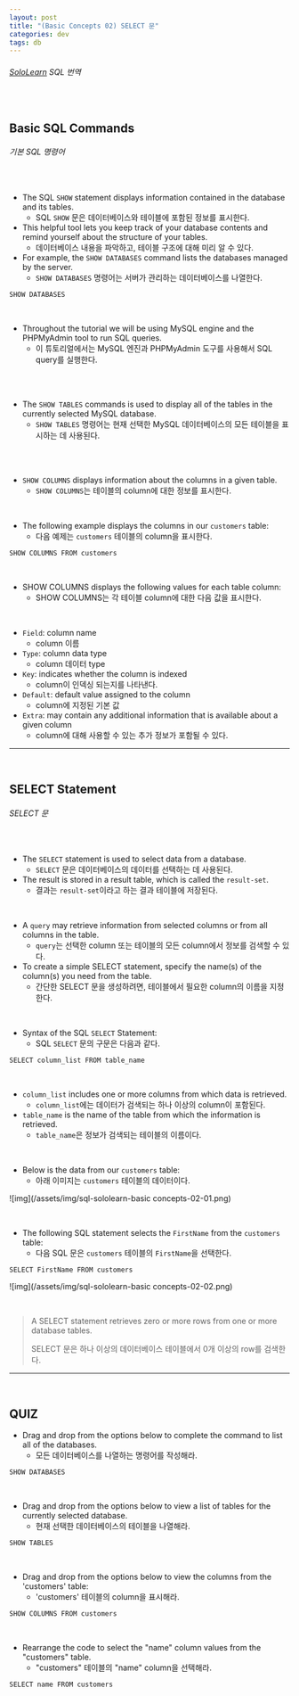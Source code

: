 ```yaml
---
layout: post
title: "(Basic Concepts 02) SELECT 문"
categories: dev
tags: db
---
```


###### [SoloLearn](https://www.sololearn.com/) SQL 번역

<br>

## Basic SQL Commands

###### 기본 SQL 명령어

<br>

- The SQL `SHOW` statement displays information contained in the database and its tables.
  - SQL `SHOW` 문은 데이터베이스와 테이블에 포함된 정보를 표시한다.
- This helpful tool lets you keep track of your database contents and remind yourself about the structure of your tables.
  - 데이터베이스 내용을 파악하고, 테이블 구조에 대해 미리 알 수 있다.
- For example, the `SHOW DATABASES` command lists the databases managed by the server.
  - `SHOW DATABASES` 명령어는 서버가 관리하는 데이터베이스를 나열한다.

```mysql
SHOW DATABASES
```

<br>

- Throughout the tutorial we will be using MySQL engine and the PHPMyAdmin tool to run SQL queries.
  - 이 튜토리얼에서는 MySQL 엔진과 PHPMyAdmin 도구를 사용해서 SQL query를 실행한다.

<br>

<br>

- The `SHOW TABLES` commands is used to display all of the tables in the currently selected MySQL database.
  - `SHOW TABLES` 명령어는 현재 선택한 MySQL 데이터베이스의 모든 테이블을 표시하는 데 사용된다.

<br>

<br>

- `SHOW COLUMNS` displays information about the columns in a given table.
  - `SHOW COLUMNS`는 테이블의 column에 대한 정보를 표시한다.

<br>

- The following example displays the columns in our `customers` table:
  - 다음 예제는 `customers` 테이블의 column을 표시한다.

```mysql
SHOW COLUMNS FROM customers
```

<br>

- SHOW COLUMNS displays the following values for each table column:
  - SHOW COLUMNS는 각 테이블 column에 대한 다음 값을 표시한다.

<br>

- `Field`: column name
  - column 이름
- `Type`: column data type
  - column 데이터 type
- `Key`: indicates whether the column is indexed
  - column이 인덱싱 되는지를 나타낸다.
- `Default`: default value assigned to the column
  - column에 지정된 기본 값
- `Extra`: may contain any additional information that is available about a given column
  - column에 대해 사용할 수 있는 추가 정보가 포함될 수 있다.

------

<br>

## SELECT Statement

###### SELECT 문

<br>

- The `SELECT` statement is used to select data from a database.
  - `SELECT` 문은 데이터베이스의 데이터를 선택하는 데 사용된다.
- The result is stored in a result table, which is called the `result-set`.
  - 결과는 `result-set`이라고 하는 결과 테이블에 저장된다.

<br>

- A `query` may retrieve information from selected columns or from all columns in the table.
  - `query`는 선택한 column 또는 테이블의 모든 column에서 정보를 검색할 수 있다.
- To create a simple SELECT statement, specify the name(s) of the column(s) you need from the table.
  - 간단한 SELECT 문을 생성하려면, 테이블에서 필요한 column의 이름을 지정한다.

<br>

- Syntax of the SQL `SELECT` Statement:
  - SQL `SELECT` 문의 구문은 다음과 같다.

```mysql
SELECT column_list FROM table_name
```

<br>

- `column_list` includes one or more columns from which data is retrieved.
  - `column_list`에는 데이터가 검색되는 하나 이상의 column이 포함된다.
- `table_name` is the name of the table from which the information is retrieved.
  - `table_name`은 정보가 검색되는 테이블의 이름이다.

<br>

- Below is the data from our `customers` table:
  - 아래 이미지는 `customers` 테이블의 데이터이다.

![img](/assets/img/sql-sololearn-basic concepts-02-01.png)

<br>

- The following SQL statement selects the `FirstName` from the `customers` table:
  - 다음 SQL 문은 `customers` 테이블의 `FirstName`을 선택한다.

```mysql
SELECT FirstName FROM customers
```

![img](/assets/img/sql-sololearn-basic concepts-02-02.png)

<br>

> A SELECT statement retrieves zero or more rows from one or more database tables.
>
> SELECT 문은 하나 이상의 데이터베이스 테이블에서 0개 이상의 row를 검색한다.

------

<br>

## QUIZ

- Drag and drop from the options below to complete the command to list all of the databases.
  - 모든 데이터베이스를 나열하는 명령어를 작성해라.

```mysql
SHOW DATABASES
```

<br>

- Drag and drop from the options below to view a list of tables for the currently selected database.
  - 현재 선택한 데이터베이스의 테이블을 나열해라.

```mysql
SHOW TABLES
```

<br>

- Drag and drop from the options below to view the columns from the 'customers' table:
  - 'customers' 테이블의 column을 표시해라.

```mysql
SHOW COLUMNS FROM customers
```

<br>

- Rearrange the code to select the "name" column values from the "customers" table.
  - "customers" 테이블의 "name" column을 선택해라.

```mysql
SELECT name FROM customers
```

<br>